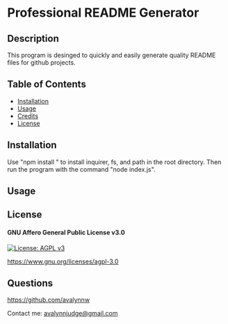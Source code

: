 # Professional README Generator

## Description

This program is desinged to quickly and easily generate quality README files for github projects.

## Table of Contents

- [Installation](#installation)
- [Usage](#usage)
- [Credits](#credits)
- [License](#license)

## Installation

Use "npm install <package-name>" to install inquirer, fs, and path in the root directory. Then run the program with the command "node index.js".

## Usage




## License

#### GNU Affero General Public License v3.0

[![License: AGPL v3](https://img.shields.io/badge/License-AGPL_v3-blue.svg)](https://www.gnu.org/licenses/agpl-3.0)

https://www.gnu.org/licenses/agpl-3.0

## Questions

https://github.com/avalynnw

 Contact me: avalynnjudge@gmail.com